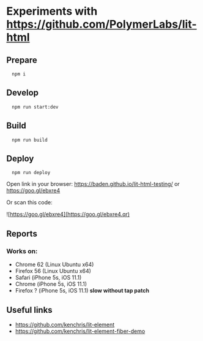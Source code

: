# Experiments with https://github.com/PolymerLabs/lit-html

## Prepare

```
  npm i
```

## Develop

```
  npm run start:dev
```

## Build
```
  npm run build
```

## Deploy

```
  npm run deploy
```

Open link in your browser:
<https://baden.github.io/lit-html-testing/> or <https://goo.gl/ebxre4>

Or scan this code:

![https://goo.gl/ebxre4](https://goo.gl/ebxre4.qr)

## Reports

### Works on:

* Chrome 62 (Linux Ubuntu x64)
* Firefox 56 (Linux Ubuntu x64)
* Safari (iPhone 5s, iOS 11.1)
* Chrome (iPhone 5s, iOS 11.1)
* Firefox ? (iPhone 5s, iOS 11.1) **slow without tap patch**

## Useful links

* https://github.com/kenchris/lit-element
* https://github.com/kenchris/lit-element-fiber-demo
